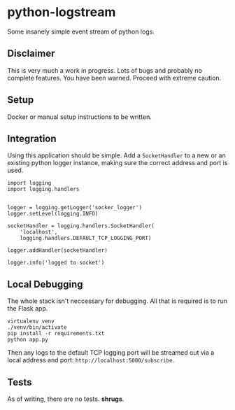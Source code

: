 python-logstream
================

Some insanely simple event stream of python logs.

## Disclaimer

This is very much a work in progress. Lots of bugs and probably no complete
features. You have been warned. Proceed with extreme caution.

## Setup

Docker or manual setup instructions to be written.

## Integration

Using this application should be simple. Add a `SocketHandler` to a new or an
existing python logger instance, making sure the correct address and port
is used.

    import logging
    import logging.handlers


    logger = logging.getLogger('socker_logger')
    logger.setLevel(logging.INFO)

    socketHandler = logging.handlers.SocketHandler(
        'localhost',
        logging.handlers.DEFAULT_TCP_LOGGING_PORT)

    logger.addHandler(socketHandler)

    logger.info('logged to socket')

## Local Debugging

The whole stack isn't neccessary for debugging. All that is required is to
run the Flask app.

    virtualenv venv
    ./venv/bin/activate
    pip install -r requirements.txt
    python app.py

Then any logs to the default TCP logging port will be streamed out via a
local address and port: `http://localhost:5000/subscribe`.

## Tests

As of writing, there are no tests. __shrugs__.

